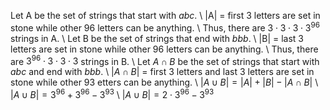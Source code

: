 Let A be the set of strings that start with $abc$. \\
|A| = first 3 letters are set in stone while other 96 letters can be anything. \\
Thus, there are $3 \cdot 3 \cdot 3 \cdot 3^{96}$ strings in A. \\
Let B be the set of strings that end with $bbb$. \\
|B| = last 3 letters are set in stone while other 96 letters can be anything. \\
Thus, there are $3^{96} \cdot 3 \cdot 3 \cdot 3$ strings in B. \\
Let $A \cap B$ be the set of strings that start with $abc$ and end with $bbb$. \\
$|A \cap B|$ = first 3 letters and last 3 letters are set in stone while other 93 etters can be anything. \\
$|A \cup B| = |A| + |B| - |A \cap B|$ \\
$|A \cup B| = 3^{96} + 3^{96} - 3^{93}$ \\
$|A \cup B| = 2 \cdot 3^{96} - 3^{93}$
